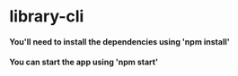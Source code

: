 # library-cli

#### You'll need to install the dependencies using 'npm install'
#### You can start the app using 'npm start'
